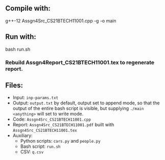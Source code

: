 ## Compile with:
g++-12 Assgn4Src_CS21BTECH11001.cpp -g -o main

## Run with:
bash run.sh

### Rebuild Assgn4Report_CS21BTECH11001.tex to regenerate report.

## Files:
- Input: `inp-params.txt`
- Output: `output.txt` by default, output set to append mode, so that the output of the entire bash script is visible, but supplying `./main <anything>` will set to write mode.
- Code: `Assgn4Src_CS21BTECH11001.cpp`
- Report: `Assgn4Src_CS21BTECH11001.pdf` built with `Assgn4Src_CS21BTECH11001.tex`
- Auxiliary: 
  - Python scripts: `cars.py` and `people.py`
  - Bash script: `run.sh`
  <!-- - Image files: `cars.png` and `people.png` -->
  - CSV: `q.csv`